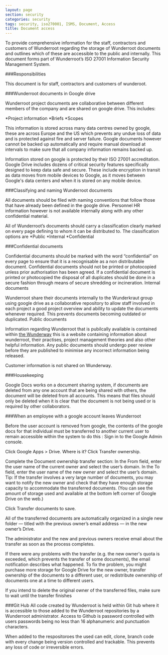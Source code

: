 ```yaml
---
layout: page
section: security
categories: security
tags: security, iso270001, ISMS, Document, Access
title: Document access
---
```


To provide comprehensive information for the staff, contractors and customers of Wunderroot regarding the storage of Wunderroot documents and outlines which of these are accessible to the public and internally.
This document forms part of Wunderroot’s ISO 27001 Information Security Management System.

###Responsibilities

This document is for staff, contractors and customers of wunderoot.

###Wunderroot documents in Google drive

Wunderroot project documents are collaborative between different members of the company and are shared on google drive.
This includes:

*Project information
*Briefs
*Scopes


This information is stored across many data centres owned by google, these are across Europe and the US which prevents any undue loss of data and is protected against fire and server failure. Google documents however cannot be backed up automatically and require manual download at intervals to make sure that all company information remains backed up.

Information stored on google is protected by their ISO 27001 accreditation. Google Drive includes dozens of critical security features specifically designed to keep data safe and secure. These include encryption in transit as data moves from mobile devices to Google, as it moves between Google's data centers and when it is stored on any mobile device. 


###Classifying and naming Wunderroot documents

All documents should be filed with naming conventions that follow those that have already been defined in the google drive.
Personnel HR information however is not available internally along with any other confidential material.

All of Wunderroot’s documents should carry a classification clearly marked on every page defining to whom it can be distributed to.
The classification options are
*Public
*Internal
*Confidential


###Confidential documents

Confidential documents should be marked with the word “confidential” on every page to ensure that it is a recognisable as a non distributable document. Confidential documents should not be printed or photocopied unless prior authorisation has been agreed. If a confidential document is printed or photocopied the disposal of all duplicates should be done in a secure fashion through means of secure shredding or incineration.
Internal documents

Wunderroot share their documents internally to the Wunderkraut group using google drive as a collaborative repository to allow staff involved in each project a good project overview and ability to update the documents whenever required. This prevents documents becoming outdated or duplicated.
Public documents

Information regarding Wunderroot that is pubilcally available is contained within [the Wunderway](http://way.wunder.co.uk) this is a website containing information about wunderroot, their practises, project management theories and also other helpful information. Any public documents should undergo peer review before they are published to minimise any incorrect information being released. 

Customer information is not shared on Wunderway. 


###Housekeeping

Google Docs works on a document sharing system, if documents are deleted from any one account that are being shared with others, the document will be deleted from all accounts. This means that files should only be deleted when it is clear that the document is not being used or is required by other collaborators. 

###When an employee with a google account leaves Wunderroot

Before the user account is removed from google, the contents of the google docs for that individual must be transferred to another current user to remain accessible within the system
to do this :
Sign in to the Google Admin console.
 
Click Google Apps > Drive. Where is it?
Click Transfer ownership.

Complete the Document ownership transfer section:
In the From field, enter the user name of the current owner and select the user’s domain.
In the To field, enter the user name of the new owner and select the user’s domain.
Tip: If the transfer involves a very large number of documents, you may want to notify the new owner and check that they have enough storage capacity to accommodate the transferred documents. (You can see the amount of storage used and available at the bottom left corner of Google Drive on the web.)

Click Transfer documents to save.

All of the transferred documents are automatically organized in a single new folder — titled with the previous owner’s email address — in the new owner’s Drive.

The administrator and the new and previous owners receive email about the transfer as soon as the process completes.

If there were any problems with the transfer (e.g. the new owner's quota is exceeded, which prevents the transfer of some documents), the email notification describes what happened. To fix the problem, you might purchase more storage for Google Drive for the new owner, transfer ownership of the documents to a different user, or redistribute ownership of documents one at a time to different users.

If you intend to delete the original owner of the transferred files, make sure to wait until the transfer finishes

###Git Hub
All code created by Wunderroot is held within Git hub where it is accessible to those added to the Wunderroot repositories by a Wunderroot administrator. Access to Github is password controlled with users passwords being no less than 16 alphanumeric and punctuation characters.

When added to the respositoroes the used can edit, clone, branch code with every change being version controlled and trackable. This prevents any loss of code or irreversible errors.


